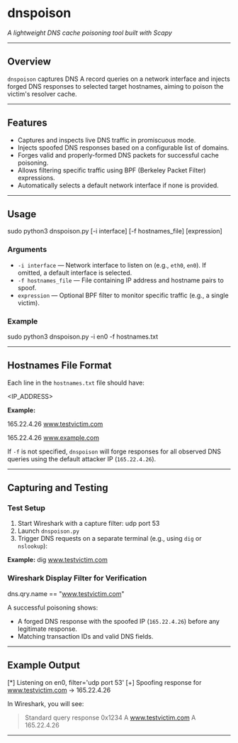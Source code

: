# dnspoison

*A lightweight DNS cache poisoning tool built with Scapy*

---

## Overview

`dnspoison` captures DNS A record queries on a network interface and injects forged DNS responses to selected target hostnames, aiming to poison the victim's resolver cache.

---

## Features

- Captures and inspects live DNS traffic in promiscuous mode.
- Injects spoofed DNS responses based on a configurable list of domains.
- Forges valid and properly-formed DNS packets for successful cache poisoning.
- Allows filtering specific traffic using BPF (Berkeley Packet Filter) expressions.
- Automatically selects a default network interface if none is provided.

---

## Usage

sudo python3 dnspoison.py [-i interface] [-f hostnames_file] [expression]


### Arguments

- `-i interface` — Network interface to listen on (e.g., `eth0`, `en0`). If omitted, a default interface is selected.
- `-f hostnames_file` — File containing IP address and hostname pairs to spoof.
- `expression` — Optional BPF filter to monitor specific traffic (e.g., a single victim).

### Example

sudo python3 dnspoison.py -i en0 -f hostnames.txt


---

## Hostnames File Format

Each line in the `hostnames.txt` file should have:

<IP_ADDRESS> <HOSTNAME>


**Example:**

165.22.4.26 www.testvictim.com 

165.22.4.26 www.example.com


If `-f` is not specified, `dnspoison` will forge responses for all observed DNS queries using the default attacker IP (`165.22.4.26`).

---

## Capturing and Testing

### Test Setup

1. Start Wireshark with a capture filter: udp port 53
2. Launch `dnspoison.py`
3. Trigger DNS requests on a separate terminal (e.g., using `dig` or `nslookup`):

**Example:** dig www.testvictim.com


### Wireshark Display Filter for Verification

dns.qry.name == "www.testvictim.com"


A successful poisoning shows:

- A forged DNS response with the spoofed IP (`165.22.4.26`) before any legitimate response.
- Matching transaction IDs and valid DNS fields.

---

## Example Output

[*] Listening on en0, filter='udp port 53' [+] Spoofing response for www.testvictim.com -> 165.22.4.26


In Wireshark, you will see:

> Standard query response 0x1234 A www.testvictim.com A 165.22.4.26

---






